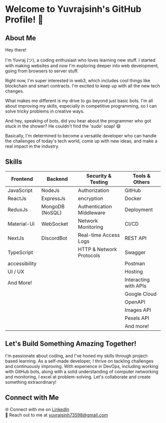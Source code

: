 # Welcome to Yuvrajsinh's GitHub Profile! 👋

## About Me

Hey there!

I'm Yuvraj (ツ), a coding enthusiast who loves learning new stuff. I started with making websites and now I'm exploring deeper into web development, going from browsers to server stuff.

Right now, I'm super interested in web3, which includes cool things like blockchain and smart contracts. I'm excited to keep up with all the new tech changes.

What makes me different is my drive to go beyond just basic bots. I'm all about improving my skills, especially in competitive programming, so I can solve tricky problems in creative ways.

And hey, speaking of bots, did you hear about the programmer who got stuck in the shower? He couldn't find the 'sudo' soap! 😄

Basically, I'm determined to become a versatile developer who can handle the challenges of today's tech world, come up with new ideas, and make a real impact in the industry.

## Skills

| Frontend     | Backend         | Security & Testing          | Tools & Others        |
|--------------|-----------------|-----------------------------|-----------------------|
| JavaScript   | NodeJs          | Authorization               | GitHub                |
| ReactJs      | ExpressJs       | encryption                  | Docker                |
| ReduxJs      | MongoDB (NoSQL) | Authentication Middleware   | Deployment            |
| Material-Ui  | WebSocket       | Network Monitoring          | CI/CD                 |
| NextJs       | DiscordBot      | Real-time Access Logs       | REST API              |
| TypeScript   |                 | HTTP & Network Protocols    | Swagger               |
| accessibility|                 |                             | Postman               |
| UI / UX      |                 |                             | Hosting               |
| And More!    |                 |                             | Interacting with APIs |
|              |                 |                             | Google Cloud          |
|              |                 |                             | OpenAPI               |
|              |                 |                             | Images API            |
|              |                 |                             | Pexels API            |
|              |                 |                             | And more!             |




## Let's Build Something Amazing Together!

I'm passionate about coding, and I've honed my skills through project-based learning. As a self-made developer, I thrive on tackling challenges and continuously improving. With experience in DevOps, including working with GitHub bots, along with a solid understanding of computer networking and monitoring, I excel at problem-solving. Let's collaborate and create something extraordinary!

## Connect with Me

🌐 Connect with me on [LinkedIn](https://www.linkedin.com/in/yuvrajsinh-jadav-2041a822b/)  
📧 Reach out to me at [yuvrajsinh73598@gmail.com](mailto:yuvrajsinh73598@gmail.com)


